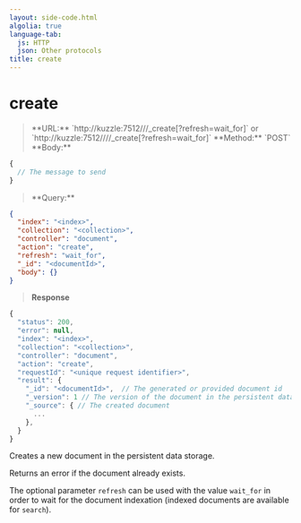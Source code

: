 ```yaml
---
layout: side-code.html
algolia: true
language-tab:
  js: HTTP
  json: Other protocols
title: create
---
```


# create


<blockquote class="js">
<p>
**URL:** `http://kuzzle:7512/<index>/<collection>/_create[?refresh=wait_for]` or `http://kuzzle:7512/<index>/<collection>/<documentId>/_create[?refresh=wait_for]`  
**Method:** `POST`  
**Body:**
</p>
</blockquote>


```js
{
  // The message to send
}
```


<blockquote class="json">
<p>
**Query:**
</p>
</blockquote>


```json
{
  "index": "<index>",
  "collection": "<collection>",
  "controller": "document",
  "action": "create",
  "refresh": "wait_for",
  "_id": "<documentId>",            
  "body": {}
}
```

>**Response**

```javascript
{
  "status": 200,
  "error": null,
  "index": "<index>",
  "collection": "<collection>",
  "controller": "document",
  "action": "create",
  "requestId": "<unique request identifier>",
  "result": {
    "_id": "<documentId>",  // The generated or provided document id
    "_version": 1 // The version of the document in the persistent data storage
    "_source": { // The created document
      ...
    },
  }
}
```

Creates a new document in the persistent data storage.

Returns an error if the document already exists.

The optional parameter `refresh` can be used
with the value `wait_for` in order to wait for the document indexation (indexed documents are available for `search`).
